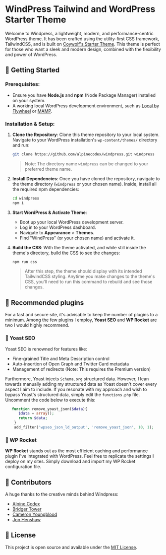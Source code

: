 # WindPress Tailwind and WordPress Starter Theme

Welcome to Windpress, a lightweight, modern, and performance-centric WordPress theme. It has been crafted using the utility-first CSS framework, TailwindCSS, and is built on [Coywolf's Starter Theme](https://coywolf.pro/webdev/wordpress-starter-theme/). This theme is perfect for those who want a sleek and modern design, combined with the flexibility and power of WordPress.

## 🚀 Getting Started

### Prerequisites:

- Ensure you have **Node.js** and **npm** (Node Package Manager) installed on your system.
- A working local WordPress development environment, such as [Local by Flywheel](https://localwp.com/) or [MAMP](https://www.mamp.info/).

### Installation & Setup:

1. **Clone the Repository**:
    Clone this theme repository to your local system. Navigate to your WordPress installation's `wp-content/themes/` directory and run:

    ```bash
    git clone https://github.com/alpinecodex/windpress.git windpress
    ```

    > Note: The directory name `windpress` can be changed to your preferred theme name.

2. **Install Dependencies**:
    Once you have cloned the repository, navigate to the theme directory (`windpress` or your chosen name). Inside, install all the required npm dependencies:

    ```bash
    cd windpress
    npm i
    ```

3. **Start WordPress & Activate Theme**:
    - Boot up your local WordPress development server.
    - Log in to your WordPress dashboard.
    - Navigate to **Appearance** > **Themes**.
    - Find "WindPress" (or your chosen name) and activate it.

4. **Build the CSS**:
    With the theme activated, and while still inside the theme's directory, build the CSS to see the changes:

    ```bash
    npm run css
    ```

    > After this step, the theme should display with its intended TailwindCSS styling. Anytime you make changes to the theme's CSS, you'll need to run this command to rebuild and see those changes.


## 📌 Recommended plugins

For a fast and secure site, it's advisable to keep the number of plugins to a minimum. Among the few plugins I employ, **Yoast SEO** and **WP Rocket** are two I would highly recommend.

### 🚀 Yoast SEO

Yoast SEO is renowned for features like:

- Fine-grained Title and Meta Description control
- Auto-insertion of Open Graph and Twitter Card metadata
- Management of redirects (Note: This requires the Premium version)

Furthermore, Yoast injects `Schema.org` structured data. However, I lean towards manually adding my structured data as Yoast doesn't cover every aspect I aim to include. If you resonate with my approach and wish to bypass Yoast's structured data, simply edit the `functions.php` file. Uncomment the code below to execute this:

```php
   function remove_yoast_json($data){
      $data = array();
      return $data;
    }
    add_filter('wpseo_json_ld_output', 'remove_yoast_json', 10, 1);
```

### 🚀 WP Rocket

**WP Rocket** stands out as the most efficient caching and performance plugin I've integrated with WordPress. Feel free to replicate the settings I deploy on my sites. Simply download and import my WP Rocket configuration file.

## 🤝 Contributors

A huge thanks to the creative minds behind Windpress:

- [Alpine Codex](https://alpinecodex.com)
- [Bridger Tower](https://bridger.cc)
- [Cameron Youngblood](https://cameronyoungblood.com)
- [Jon Henshaw](https://coywolf.com)

## 📝 License

This project is open source and available under the [MIT License](LICENSE.md).
